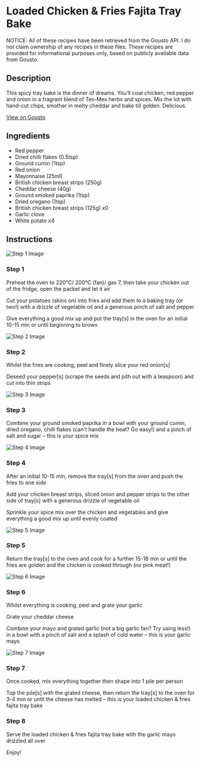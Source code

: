 # Loaded Chicken & Fries Fajita Tray Bake

NOTICE: All of these recipes have been retrieved from the Gousto API. I do not claim ownership of any recipes in these files. These recipes are provided for informational purposes only, based on publicly available data from Gousto.

## Description

This spicy tray bake is the dinner of dreams. You’ll coat chicken, red pepper and onion in a fragrant blend of Tex-Mex herbs and spices. Mix the lot with hand-cut chips, smother in melty cheddar and bake till golden. Delicious. 

[View on Gousto](https://www.gousto.co.uk/recipes/cookbook/loaded-chicken-fries-fajita-tray-bake)

## Ingredients

- Red pepper
- Dried chilli flakes (0.5tsp)
- Ground cumin (1tsp)
- Red onion
- Mayonnaise (25ml)
- British chicken breast strips (250g)
- Cheddar cheese (40g)
- Ground smoked paprika (1tsp)
- Dried oregano (1tsp)
- British chicken breast strips (125g) x0
- Garlic clove
- White potato x4

## Instructions

![Step 1 Image](https://production-media.gousto.co.uk/cms/recipe-step-image/step-1-1681827362907-x200.jpg)

### Step 1

Preheat the oven to 220°C/ 200°C (fan)/ gas 7, then take your chicken out of the fridge, open the packet and let it air

Cut your potatoes (skins on) into fries and add them to a baking tray (or two!) with a drizzle of vegetable oil and a generous pinch of salt and pepper

Give everything a good mix up and put the tray[s] in the oven for an initial 10-15 min or until beginning to brown

![Step 2 Image](https://production-media.gousto.co.uk/cms/recipe-step-image/step-2-1681827366960-x200.jpg)

### Step 2

Whilst the fries are cooking, peel and finely slice your red onion[s]

Deseed your pepper[s] (scrape the seeds and pith out with a teaspoon) and cut into thin strips

![Step 3 Image](https://production-media.gousto.co.uk/cms/recipe-step-image/step-3-1681827371807-x200.jpg)

### Step 3

Combine your ground smoked paprika in a bowl with your ground cumin, dried oregano, chilli flakes (can't handle the heat? Go easy!) and a pinch of salt and sugar – this is your spice mix

![Step 4 Image](https://production-media.gousto.co.uk/cms/recipe-step-image/step-4-1681827378748-x200.jpg)

### Step 4

After an initial 10-15 min, remove the tray[s] from the oven and push the fries to one side

Add your chicken breast strips, sliced onion and pepper strips to the other side of tray[s] with a generous drizzle of vegetable oil

Sprinkle your spice mix over the chicken and vegetables and give everything a good mix up until evenly coated

![Step 5 Image](https://production-media.gousto.co.uk/cms/recipe-step-image/step-5-1681827386195-x200.jpg)

### Step 5

Return the tray[s] to the oven and cook for a further 15-18 min or until the fries are golden and the chicken is cooked through (no pink meat!)

![Step 6 Image](https://production-media.gousto.co.uk/cms/recipe-step-image/step-6-1681827391506-x200.jpg)

### Step 6

Whilst everything is cooking, peel and grate your garlic

Grate your cheddar cheese

Combine your mayo and grated garlic (not a big garlic fan? Try using less!) in a bowl with a pinch of salt and a splash of cold water – this is your garlic mayo

![Step 7 Image](https://production-media.gousto.co.uk/cms/recipe-step-image/step-7-1681827395716-x200.jpg)

### Step 7

Once cooked, mix everything together then shape into 1 pile per person

Top the pile[s] with the grated cheese, then return the tray[s] to the oven for 3-4 min or until the cheese has melted – this is your loaded chicken & fries fajita tray bake

### Step 8

Serve the loaded chicken & fries fajita tray bake with the garlic mayo drizzled all over

Enjoy!

